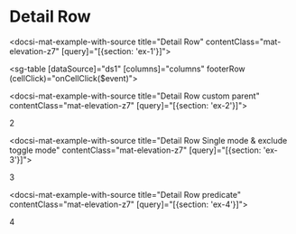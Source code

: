 # Detail Row

<docsi-mat-example-with-source title="Detail Row" contentClass="mat-elevation-z7" [query]="[{section: 'ex-1'}]">
  <!--@sac-example:ex-1-->
  <sg-table [dataSource]="ds1" [columns]="columns" footerRow
            (cellClick)="onCellClick($event)"></sg-table>
  <!--@sac-example:ex-1-->
</docsi-mat-example-with-source>

<docsi-mat-example-with-source title="Detail Row custom parent" contentClass="mat-elevation-z7" [query]="[{section: 'ex-2'}]">
  <!--@sac-example:ex-2-->
  2
  <!--@sac-example:ex-2-->
</docsi-mat-example-with-source>

<docsi-mat-example-with-source title="Detail Row Single mode & exclude toggle mode" contentClass="mat-elevation-z7" [query]="[{section: 'ex-3'}]">
  <!--@sac-example:ex-3-->
  3
  <!--@sac-example:ex-3-->
</docsi-mat-example-with-source>

<docsi-mat-example-with-source title="Detail Row predicate" contentClass="mat-elevation-z7" [query]="[{section: 'ex-4'}]">
  <!--@sac-example:ex-4-->
  4
  <!--@sac-example:ex-4-->
</docsi-mat-example-with-source>
